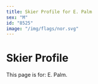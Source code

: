 ```yaml
---
title: Skier Profile for E. Palm
sex: "M"
id: "8525"
image: "/img/flags/nor.svg" 
---
```


# Skier Profile

This page is for: E. Palm.
    